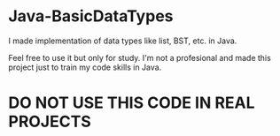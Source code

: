 # Java-BasicDataTypes
I made implementation of data types like  list, BST, etc. in Java. 

Feel free to use it but only for study. I'm not a profesional and made this project just to train my code skills in Java. 
# DO NOT USE THIS CODE IN REAL PROJECTS

